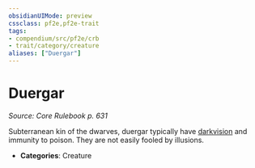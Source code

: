 ```yaml
---
obsidianUIMode: preview
cssclass: pf2e,pf2e-trait
tags:
- compendium/src/pf2e/crb
- trait/category/creature
aliases: ["Duergar"]
---
```

# Duergar  
*Source: Core Rulebook p. 631*  

Subterranean kin of the dwarves, duergar typically have [darkvision](Reference/Rules/Abilities/darkvision.md) and immunity to poison. They are not easily fooled by illusions.

- **Categories**: Creature